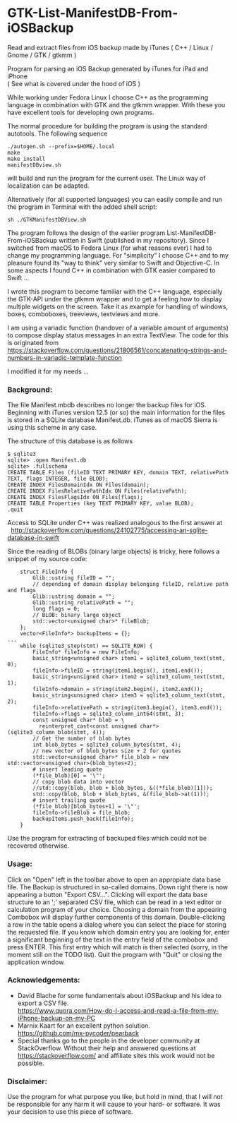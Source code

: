 # GTK-List-ManifestDB-From-iOSBackup
Read and extract files from iOS backup made by iTunes ( C++ / Linux / Gnome / GTK / gtkmm )

Program for parsing an iOS Backup generated by iTunes for iPad and iPhone</br>
( See what is covered under the hood of iOS )

While working under Fedora Linux I choose C++ as the programming language in combination with GTK and the gtkmm wrapper. With these you have excellent tools for developing own programs.

The normal procedure for building the program is using the standard autotools. The following sequence
```
./autogen.sh --prefix=$HOME/.local
make
make install
manifestDBview.sh
```
will build and run the program for the current user. The Linux way of localization can be adapted.

Alternatively (for all supported languages) you can easily compile and run the program in Terminal with the added shell script:
```
sh ./GTKManifestDBView.sh
```

The program follows the design of the earlier program List-ManifestDB-From-iOSBackup written in Swift (published in my repository). Since I switched from macOS to Fedora Linux (for what reasons ever) I had to change my programming language. For "simplicity" I choose C++ and to my pleasure found its "way to think" very similar to Swift and Objective-C. In some aspects I found C++ in combination with GTK easier compared to Swift ...

I wrote this program to become familiar with the C++ language, especially the GTK-API under the gtkmm wrapper and to get a feeling how to display multiple widgets on the screen. Take it as example for handling of windows, boxes, comboboxes, treeviews, textviews and more.

I am using a variadic function (handover of a variable amount of arguments) to compose display status messages in an extra TextView. The code for this is originated from</br>
<https://stackoverflow.com/questions/21806561/concatenating-strings-and-numbers-in-variadic-template-function>

I modified it for my needs ...

### Background:
The file Manifest.mbdb describes no longer the backup files for iOS. Beginning with iTunes version 12.5 (or so) the main information for the files is stored in a SQLite database Manifest.db. iTunes as of macOS Sierra is using this scheme in any case.

The structure of this database is as follows 
```
$ sqlite3
sqlite> .open Manifest.db
sqlite> .fullschema
CREATE TABLE Files (fileID TEXT PRIMARY KEY, domain TEXT, relativePath TEXT, flags INTEGER, file BLOB);
CREATE INDEX FilesDomainIdx ON Files(domain);
CREATE INDEX FilesRelativePathIdx ON Files(relativePath);
CREATE INDEX FilesFlagsIdx ON Files(flags);
CREATE TABLE Properties (key TEXT PRIMARY KEY, value BLOB);
.quit
```
Access to SQLite under C++ was realized analogous to the first answer at</br>
&nbsp; <http://stackoverflow.com/questions/24102775/accessing-an-sqlite-database-in-swift>

Since the reading of BLOBs (binary large objects) is tricky, here follows a snippet of my source code:
```
    struct FileInfo {
        Glib::ustring fileID = "";
        // depending of domain display belonging fileID, relative path and flags
        Glib::ustring domain = ""; 
        Glib::ustring relativePath = ""; 
        long flags = 0;
        // BLOB: binary large object
        std::vector<unsigned char>* fileBlob;
    };
    vector<FileInfo*> backupItems = {};
...
    while (sqlite3_step(stmt) == SQLITE_ROW) {
        FileInfo* fileInfo = new FileInfo;
        basic_string<unsigned char> item1 = sqlite3_column_text(stmt, 0);
        fileInfo->fileID = string(item1.begin(), item1.end());
        basic_string<unsigned char> item2 = sqlite3_column_text(stmt, 1);
        fileInfo->domain = string(item2.begin(), item2.end());
        basic_string<unsigned char> item3 = sqlite3_column_text(stmt, 2);
        fileInfo->relativePath = string(item3.begin(), item3.end());
        fileInfo->flags = sqlite3_column_int64(stmt, 3);
        const unsigned char* blob = \
          reinterpret_cast<const unsigned char*>(sqlite3_column_blob(stmt, 4));
        // Get the number of blob bytes
	    int blob_bytes = sqlite3_column_bytes(stmt, 4);
        // new vector of blob_bytes size + 2 for quotes
        std::vector<unsigned char>* file_blob = new std::vector<unsigned char>(blob_bytes+2);
        # insert leading quote
        (*file_blob)[0] = '\"';
        // copy blob data into vector
        //std::copy(blob, blob + blob_bytes, &((*file_blob)[1]));
        std::copy(blob, blob + blob_bytes, &(file_blob->at(1)));
        # insert trailing quote
        (*file_blob)[blob_bytes+1] = '\"';
        fileInfo->fileBlob = file_blob;
        backupItems.push_back(fileInfo);
    }
```
Use the program for extracting of backuped files which could not be recovered otherwise.

### Usage:
Click on "Open" left in the toolbar above to open an appropiate data base file. The Backup is structured in so-called domains. Down right there is now appearing a button "Export CSV...". Clicking will export the data base structure to an ';' separated CSV file, which can be read in a text editor or calculation program of your choice. Choosing a domain from the appearing Combobox will display further components of this domain. Double-clicking a row in the table opens a dialog where you can select the place for storing the requested file. If you know which domain entry you are looking for, enter a significant beginning of the text in the entry field of the combobox and press ENTER. This first entry which will match is then selected (sorry, in the moment still on the TODO list). Quit the program with "Quit" or closing the application window.

### Acknowledgements:
- David Blache for some fundamentals about iOSBackup and his idea to export a CSV file.</br>
<https://www.quora.com/How-do-I-access-and-read-a-file-from-my-iPhone-backup-on-my-PC>
- Marnix Kaart for an excellent python solution.</br>
<https://github.com/mx-pycoder/pearback>
- Special thanks go to the people in the developer community at StackOverflow. Without their help and answered questions at <https://stackoverflow.com/> and affiliate sites this work would not be possible.

### Disclaimer:
Use the program for what purpose you like, but hold in mind, that I will not be responsible for any harm it will cause to your hard- or software. It was your decision to use this piece of software.

